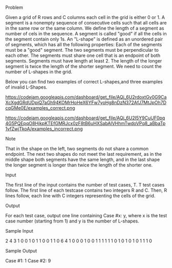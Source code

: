 Problem

Given a grid of R rows and C columns each cell in the grid is either 0 or 1.
A segment is a nonempty sequence of consecutive cells such that all cells are in the same row or the same column. We define the length of a segment as number of cels in the sequence.
A segment is called "good" if all the cells in the segment contain only 1s.
An "L-shape" is defined as an unordered pair of segments, which has all the following properties:
Each of the segments must be a "good" segment.
The two segments must be perpendicular to each other.
The segments must share one cell that is an endpoint of both segments.
Segments must have length at least 2.
The length of the longer segment is twice the length of the shorter segment.
We need to count the number of L-shapes in the grid.

Below you can find two examples of correct L-shapes,and three examples of invalid L-Shapes.

https://codejam.googleapis.com/dashboard/get_file/AQj_6U2rdoxtGv0G9CaXcXgdGRdUDpiQ7aGh94KOMrHoHeX6YFw7yoHg8nDzN372AfJ7MtJpOh7DcqGMe0E/examples_correct.png

https://codejam.googleapis.com/dashboard/get_file/AQj_6U2I5Y9CuUF0pq4G5PQEpqO8HjkpKTEfGMRJcx0zF8tB6uHXSabAlVHhmTwdoVPq8_aBbaTp1vfZwjTkoA/examples_incorrect.png

Note

That in the shape on the left, two segments do not share a common endpoint. The next two shapes do not meet the last requirement, as in the middle shape both segments have the same length, and in the last shape the longer segment is longer than twice the length of the shorter one.

Input

The first line of the input contains the number of test cases, T. T test cases follow.
The first line of each testcase contains two integers R and C.
Then, R lines follow, each line with C integers representing the cells of the grid.

Output

For each test case, output one line containing Case #x: y, where x is the test case number (starting from 1) and y is the number of L-shapes.

Sample Input

2
4 3
1 0 0
1 0 1
1 0 0
1 1 0
6 4
1 0 0 0
1 0 0 1
1 1 1 1
1 0 1 0
1 0 1 0
1 1 1 0


Sample Output

Case #1: 1
Case #2: 9


